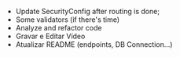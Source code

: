 - Update SecurityConfig after routing is done;
- Some validators (if there's time)
- Analyze and refactor code
- Gravar e Editar Vídeo
- Atualizar README (endpoints, DB Connection...)

